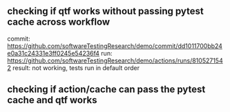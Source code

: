 ## checking if qtf works without passing pytest cache across workflow 

commit: https://github.com/softwareTestingResearch/demo/commit/dd1011700bb24e0a31c24331e3ff0245e54236f4
run: https://github.com/softwareTestingResearch/demo/actions/runs/8105271542
result: not working, tests run in default order

## checking if action/cache can pass the pytest cache and qtf works
